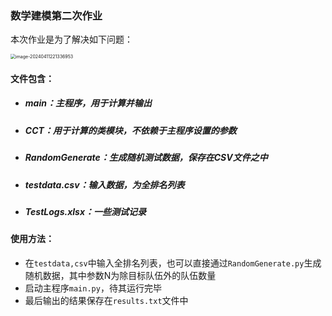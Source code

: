 ### 数学建模第二次作业



本次作业是为了解决如下问题：

<img src="C:\Users\mamin\Documents\Tencent Files\634020960\FileRecv\数学建模\HW02\README.assets\image-20240411221336953.png" alt="image-20240411221336953" style="zoom: 50%;" />



#### 文件包含：

- ##### main：主程序，用于计算并输出

- ##### CCT：用于计算的类模块，不依赖于主程序设置的参数

- ##### RandomGenerate：生成随机测试数据，保存在CSV文件之中

- ##### testdata.csv：输入数据，为全排名列表

- ##### TestLogs.xlsx：一些测试记录



#### 使用方法：

- 在`testdata,csv`中输入全排名列表，也可以直接通过`RandomGenerate.py`生成随机数据，其中参数N为除目标队伍外的队伍数量
- 启动主程序`main.py`，待其运行完毕
- 最后输出的结果保存在`results.txt`文件中